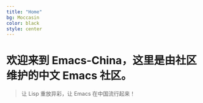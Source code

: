 ```yaml
---
title: "Home"
bg: Moccasin
color: black
style: center
---
```


# 欢迎来到 Emacs-China，这里是由社区维护的中文 Emacs 社区。

> 让 Lisp 重放异彩，让 Emacs 在中国流行起来！
